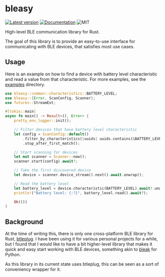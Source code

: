 # bleasy

[![Latest version](https://img.shields.io/crates/v/bleasy.svg)](https://crates.io/crates/bleasy)
[![Documentation](https://docs.rs/bleasy/badge.svg)](https://docs.rs/bleasy)
![MIT](https://img.shields.io/badge/license-MIT-blue.svg)

High-level BLE communication library for Rust.

The goal of this library is to provide an easy-to-use interface
for communicating with BLE devices, that satisfies most use cases.

## Usage

Here is an example on how to find a device with battery level characteristic and read
a value from that characteristic. For more examples, see the [examples](./examples) directory.
```rust
use bleasy::common::characteristics::BATTERY_LEVEL;
use bleasy::{Error, ScanConfig, Scanner};
use futures::StreamExt;

#[tokio::main]
async fn main() -> Result<(), Error> {
    pretty_env_logger::init();

    // Filter devices that have battery level characteristic
    let config = ScanConfig::default()
        .filter_by_characteristics(|uuids| uuids.contains(&BATTERY_LEVEL))
        .stop_after_first_match();

    // Start scanning for devices
    let mut scanner = Scanner::new();
    scanner.start(config).await?;

    // Take the first discovered device
    let device = scanner.device_stream().next().await.unwrap();

    // Read the battery level
    let battery_level = device.characteristic(BATTERY_LEVEL).await?.unwrap();
    println!("Battery level: {:?}", battery_level.read().await?);

    Ok(())
}
```

## Background

At the time of writing this, there is only one cross-platform BLE library for Rust, [btleplug](https://github.com/deviceplug/btleplug).
I have been using it for various personal projects for a while, but I found that I would like to have a bit higher-level library that
makes it quick and easy start working with BLE devices, something akin to [bleak](https://github.com/hbldh/bleak) for Python.

As this library in its current state uses btleplug, this can be seen as a sort of conveniency wrapper for it.